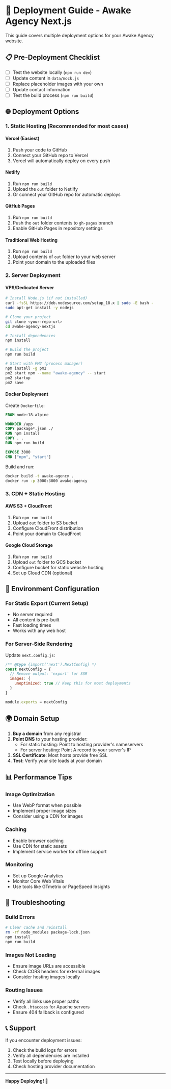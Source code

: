 # 🚀 Deployment Guide - Awake Agency Next.js

This guide covers multiple deployment options for your Awake Agency website.

## 📋 Pre-Deployment Checklist

- [ ] Test the website locally (`npm run dev`)
- [ ] Update content in `data/mock.js`
- [ ] Replace placeholder images with your own
- [ ] Update contact information
- [ ] Test the build process (`npm run build`)

## 🌐 Deployment Options

### 1. Static Hosting (Recommended for most cases)

#### Vercel (Easiest)
1. Push your code to GitHub
2. Connect your GitHub repo to Vercel
3. Vercel will automatically deploy on every push

#### Netlify
1. Run `npm run build` 
2. Upload the `out` folder to Netlify
3. Or connect your GitHub repo for automatic deploys

#### GitHub Pages
1. Run `npm run build`
2. Push the `out` folder contents to `gh-pages` branch
3. Enable GitHub Pages in repository settings

#### Traditional Web Hosting
1. Run `npm run build`
2. Upload contents of `out` folder to your web server
3. Point your domain to the uploaded files

### 2. Server Deployment

#### VPS/Dedicated Server
```bash
# Install Node.js (if not installed)
curl -fsSL https://deb.nodesource.com/setup_18.x | sudo -E bash -
sudo apt-get install -y nodejs

# Clone your project
git clone <your-repo-url>
cd awake-agency-nextjs

# Install dependencies
npm install

# Build the project
npm run build

# Start with PM2 (process manager)
npm install -g pm2
pm2 start npm --name "awake-agency" -- start
pm2 startup
pm2 save
```

#### Docker Deployment
Create `Dockerfile`:
```dockerfile
FROM node:18-alpine

WORKDIR /app
COPY package*.json ./
RUN npm install
COPY . .
RUN npm run build

EXPOSE 3000
CMD ["npm", "start"]
```

Build and run:
```bash
docker build -t awake-agency .
docker run -p 3000:3000 awake-agency
```

### 3. CDN + Static Hosting

#### AWS S3 + CloudFront
1. Run `npm run build`
2. Upload `out` folder to S3 bucket
3. Configure CloudFront distribution
4. Point your domain to CloudFront

#### Google Cloud Storage
1. Run `npm run build`
2. Upload `out` folder to GCS bucket
3. Configure bucket for static website hosting
4. Set up Cloud CDN (optional)

## 🔧 Environment Configuration

### For Static Export (Current Setup)
- No server required
- All content is pre-built
- Fast loading times
- Works with any web host

### For Server-Side Rendering
Update `next.config.js`:
```javascript
/** @type {import('next').NextConfig} */
const nextConfig = {
  // Remove output: 'export' for SSR
  images: {
    unoptimized: true // Keep this for most deployments
  }
}

module.exports = nextConfig
```

## 🌍 Domain Setup

1. **Buy a domain** from any registrar
2. **Point DNS** to your hosting provider:
   - For static hosting: Point to hosting provider's nameservers
   - For server hosting: Point A record to your server's IP
3. **SSL Certificate**: Most hosts provide free SSL
4. **Test**: Verify your site loads at your domain

## 📊 Performance Tips

### Image Optimization
- Use WebP format when possible
- Implement proper image sizes
- Consider using a CDN for images

### Caching
- Enable browser caching
- Use CDN for static assets
- Implement service worker for offline support

### Monitoring
- Set up Google Analytics
- Monitor Core Web Vitals
- Use tools like GTmetrix or PageSpeed Insights

## 🚨 Troubleshooting

### Build Errors
```bash
# Clear cache and reinstall
rm -rf node_modules package-lock.json
npm install
npm run build
```

### Images Not Loading
- Ensure image URLs are accessible
- Check CORS headers for external images
- Consider hosting images locally

### Routing Issues
- Verify all links use proper paths
- Check `.htaccess` for Apache servers
- Ensure 404 fallback is configured

## 📞 Support

If you encounter deployment issues:
1. Check the build logs for errors
2. Verify all dependencies are installed
3. Test locally before deploying
4. Check hosting provider documentation

---

**Happy Deploying! 🎉**